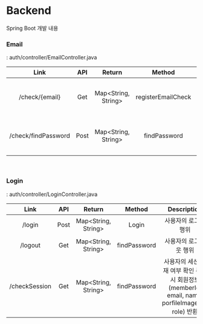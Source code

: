 # Backend
Spring Boot 개발 내용


### Email
 : auth/controller/EmailController.java

|Link|API|Return|Method|Description|
|:---:|:---:|:-----:|:---:|:---:|
|/check/{email}|Get|Map<String, String>|registerEmailCheck|회원가입을 위한 Email 존재여부 확인|
|/check/findPassword|Post|Map<String, String>|findPassword|비밀번호 찾기를 위한 Email 존재여부 확인|

<br>

### Login
 : auth/controller/LoginController.java

|Link|API|Return|Method|Description|
|:---:|:---:|:-----:|:---:|:---:|
|/login|Post|Map<String, String>|Login|사용자의 로그인 행위|
|/logout|Get|Map<String, String>|findPassword|사용자의 로그아웃 행위|
|/checkSession|Get|Map<String, String>|findPassword|사용자의 세션 존재 여부 확인 존재 시 회원정보(memberId, email, name, porfileImageUrl, role) 반환|

